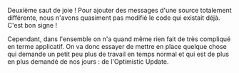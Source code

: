 Deuxième saut de joie&nbsp;! Pour ajouter des messages d'une source totalement différente, nous n'avons quasiment pas modifié le code qui existait déjà. C'est bon signe&nbsp;!

Cependant, dans l'ensemble on n'a quand même rien fait de très compliqué en terme applicatif. On va donc essayer de mettre en place quelque chose qui demande un petit peu plus de travail en temps normal et qui est de plus en plus demandé de nos jours&nbsp;: de l'Optimistic Update.
